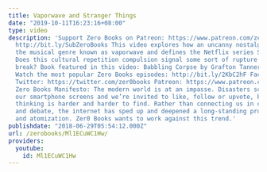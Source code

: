 ```yaml
---
title: Vaporwave and Stranger Things
date: "2019-10-11T16:23:16+08:00"
type: video
description: 'Support Zero Books on Patreon: https://www.patreon.com/zerobooks Subscribe:
  http://bit.ly/SubZeroBooks This video explores how an uncanny nostalgia defines
  the musical genre known as vaporwave and defines the Netflix series Stranger Things.
  Does this cultural repetition compulsion signal some sort of rupture or radical
  break? Book featured in this video: Babbling Corpse by Grafton Tanner http://www.zero-books.net/books/babbling-corpse
  Watch the most popular Zero Books episodes: http://bit.ly/2KbC2hF Facebook: https://www.facebook.com/ZeroBooks/
  Twitter: https://twitter.com/zer0books Patreon: https://www.patreon.com/zerobooks
  Zero Books Manifesto: The modern world is at an impasse. Disasters scroll across
  our smartphone screens and we’re invited to like, follow or upvote, but critical
  thinking is harder and harder to find. Rather than connecting us in common struggle
  and debate, the internet has sped up and deepened a long-standing process of alienation
  and atomization. Zer0 Books wants to work against this trend.'
publishdate: "2018-06-29T05:54:12.000Z"
url: /zerobooks/Ml1ECuWC1Hw/
providers:
  youtube:
    id: Ml1ECuWC1Hw
---
```

